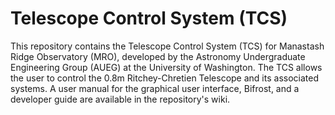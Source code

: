 # Telescope Control System (TCS)

This repository contains the Telescope Control System (TCS) for Manastash Ridge Observatory (MRO), developed by the Astronomy Undergraduate Engineering Group (AUEG) at the University of Washington. The TCS allows the user to control the 0.8m Ritchey-Chretien Telescope and its associated systems. A user manual for the graphical user interface, Bifrost, and a developer guide are available in the repository's wiki.
